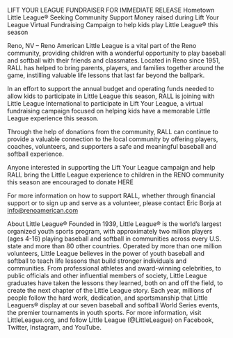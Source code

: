 LIFT YOUR LEAGUE FUNDRAISER
FOR IMMEDIATE RELEASE
Hometown Little League® Seeking Community Support
Money raised during Lift Your League Virtual Fundraising Campaign to help kids play Little League® this season

Reno, NV – Reno American Little League is a vital part of the Reno community, providing children with a wonderful opportunity to play baseball and softball with their friends and classmates. Located in Reno since 1951, RALL has helped to bring parents, players, and families together around the game, instilling valuable life lessons that last far beyond the ballpark.

In an effort to support the annual budget and operating funds needed to allow kids to participate in Little League this season, RALL is joining with Little League International to participate in Lift Your League, a virtual fundraising campaign focused on helping kids have a memorable Little League experience this season.

Through the help of donations from the community, RALL can continue to provide a valuable connection to the local community by offering players, coaches, volunteers, and supporters a safe and meaningful baseball and softball experience.

Anyone interested in supporting the Lift Your League campaign and help RALL bring the Little League experience to children in the RENO community this season are encouraged to donate HERE

For more information on how to support RALL, whether through financial support or to sign up and serve as a volunteer, please contact Eric Borja at info@renoamerican.com

About Little League®
Founded in 1939, Little League® is the world’s largest organized youth sports program, with approximately two million players (ages 4-16) playing baseball and softball in communities across every U.S. state and more than 80 other countries. Operated by more than one million volunteers, Little League believes in the power of youth baseball and softball to teach life lessons that build stronger individuals and communities. From professional athletes and award-winning celebrities, to public officials and other influential members of society, Little League graduates have taken the lessons they learned, both on and off the field, to create the next chapter of the Little League story. Each year, millions of people follow the hard work, dedication, and sportsmanship that Little Leaguers® display at our seven baseball and softball World Series events, the premier tournaments in youth sports. For more information, visit LittleLeague.org, and follow Little League (@LittleLeague) on Facebook, Twitter, Instagram, and YouTube.
